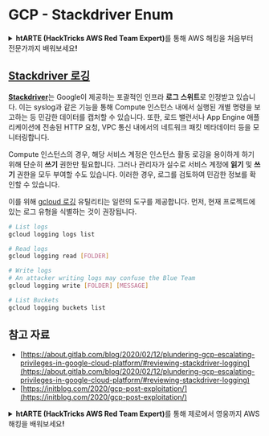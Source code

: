 # GCP - Stackdriver Enum

<details>

<summary><strong>htARTE (HackTricks AWS Red Team Expert)</strong>를 통해 AWS 해킹을 처음부터 전문가까지 배워보세요<strong>!</strong></summary>

HackTricks를 지원하는 다른 방법:

* **회사를 HackTricks에서 광고하거나 HackTricks를 PDF로 다운로드**하려면 [**SUBSCRIPTION PLANS**](https://github.com/sponsors/carlospolop)를 확인하세요!
* [**공식 PEASS & HackTricks 스웨그**](https://peass.creator-spring.com)를 얻으세요.
* [**The PEASS Family**](https://opensea.io/collection/the-peass-family)를 발견하세요. 독점적인 [**NFTs**](https://opensea.io/collection/the-peass-family) 컬렉션입니다.
* 💬 [**Discord 그룹**](https://discord.gg/hRep4RUj7f) 또는 [**텔레그램 그룹**](https://t.me/peass)에 **참여**하거나 **Twitter** 🐦 [**@carlospolopm**](https://twitter.com/carlospolopm)을 **팔로우**하세요.
* **HackTricks**와 [**HackTricks Cloud**](https://github.com/carlospolop/hacktricks-cloud) github 저장소에 PR을 제출하여 자신의 해킹 기법을 공유하세요.

</details>

## [Stackdriver 로깅](https://cloud.google.com/sdk/gcloud/reference/logging/)

[**Stackdriver**](https://cloud.google.com/stackdriver/)는 Google이 제공하는 포괄적인 인프라 **로그 스위트**로 인정받고 있습니다. 이는 syslog과 같은 기능을 통해 Compute 인스턴스 내에서 실행된 개별 명령을 보고하는 등 민감한 데이터를 캡처할 수 있습니다. 또한, 로드 밸런서나 App Engine 애플리케이션에 전송된 HTTP 요청, VPC 통신 내에서의 네트워크 패킷 메타데이터 등을 모니터링합니다.

Compute 인스턴스의 경우, 해당 서비스 계정은 인스턴스 활동 로깅을 용이하게 하기 위해 단순히 **쓰기** 권한만 필요합니다. 그러나 관리자가 실수로 서비스 계정에 **읽기** 및 **쓰기** 권한을 모두 부여할 수도 있습니다. 이러한 경우, 로그를 검토하여 민감한 정보를 확인할 수 있습니다.

이를 위해 [gcloud 로깅](https://cloud.google.com/sdk/gcloud/reference/logging/) 유틸리티는 일련의 도구를 제공합니다. 먼저, 현재 프로젝트에 있는 로그 유형을 식별하는 것이 권장됩니다.
```bash
# List logs
gcloud logging logs list

# Read logs
gcloud logging read [FOLDER]

# Write logs
# An attacker writing logs may confuse the Blue Team
gcloud logging write [FOLDER] [MESSAGE]

# List Buckets
gcloud logging buckets list
```
## 참고 자료

* [https://about.gitlab.com/blog/2020/02/12/plundering-gcp-escalating-privileges-in-google-cloud-platform/#reviewing-stackdriver-logging](https://about.gitlab.com/blog/2020/02/12/plundering-gcp-escalating-privileges-in-google-cloud-platform/#reviewing-stackdriver-logging)
* [https://initblog.com/2020/gcp-post-exploitation/](https://initblog.com/2020/gcp-post-exploitation/)

<details>

<summary><strong>htARTE (HackTricks AWS Red Team Expert)</strong>를 통해 제로에서 영웅까지 AWS 해킹을 배워보세요<strong>!</strong></summary>

HackTricks를 지원하는 다른 방법:

* **회사를 HackTricks에서 광고하거나 HackTricks를 PDF로 다운로드**하려면 [**SUBSCRIPTION PLANS**](https://github.com/sponsors/carlospolop)를 확인하세요!
* [**공식 PEASS & HackTricks 스웨그**](https://peass.creator-spring.com)를 얻으세요.
* [**The PEASS Family**](https://opensea.io/collection/the-peass-family)를 발견하세요. 독점적인 [**NFTs**](https://opensea.io/collection/the-peass-family) 컬렉션입니다.
* 💬 [**Discord 그룹**](https://discord.gg/hRep4RUj7f) 또는 [**텔레그램 그룹**](https://t.me/peass)에 **참여**하거나 **Twitter** 🐦 [**@carlospolopm**](https://twitter.com/carlospolopm)**을** **팔로우**하세요.
* **HackTricks**와 [**HackTricks Cloud**](https://github.com/carlospolop/hacktricks-cloud) github 저장소에 PR을 제출하여 **해킹 기교를 공유**하세요.

</details>
